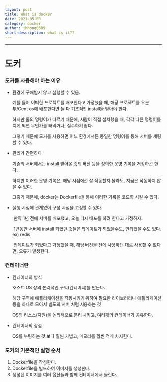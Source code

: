 ```yaml
---
layout: post
title: What is docker
date: 2021-05-03
category: docker
author: jhhong0509
short-description: what is it??
---
```

------

# 도커

### 도커를 사용해야 하는 이유

- 환경에 구애받지 않고 실행할 수 있음.

  예를 들어 어떠한 프로젝트를 배포한다고 가정했을 때, 해당 프로젝트를 우분투/Cent os에 배포한다면 둘 다 기초적인 install을 받아야 한다.

  하지만 둘의 명령어가 다르기 때문에, 사람이 직접 설치했을 때, 각각 다른 명령어를 치게 되면 무언가를 빼먹거나, 실수하기 쉽다.

  그렇기 때문에 도커를 사용하면 어느 환경에서든 동일한 명령어를 통해 서버를 세팅할 수 있다.

- 관리가 간편하다

  기존의 서버에서는 install 받아온 것의 버전 등을 정의한 운영 기록을 저장하곤 한다.

  하지만 이러한 운영 기록은, 해당 시점에선 잘 작동할지 몰라도, 지금은 작동하지 않을 수 있다.

  그렇기 때문에, docker는 Dockerfile을 통해 이러한 기록을 코드화 시킬 수 있다.

- 실행 시점에 관계없이 구성 시점을 고정할 수 있다.

  ​	만약 1년 전에 서버를 배포했고, 오늘 다시 배포를 하려 한다고 가정하자.

  ​	1년동안 서버에 install 되었던 것들은 업데이트가 되었을수도, 안되었을 수도 있다. ex) redis

  ​	업데이트가 되었다고 가정했을 때, 해당 버전을 전에 사용하던 대로 사용할 수 없다면, 오류가 발생한다.

### 컨테이너란

- 컨테이너의 방식

  호스트 OS  상의 논리적인 구역(컨테이너)를 만든다.

  해당 구역에 애플리케이션을 작동시키기 위하여 필요한 라이브러리나 애플리케이션등을 하나로 모아서 별도의 서버 처럼 사용하는 것

  OS의 리소스(자원)을 논리적으로 분리 시키고, 여러개의 컨테이너가 공유한다.

- 컨테이너의 장점

  OS를 부팅하는 것 보다 훨씬 가볍고, 메모리를 훨씬 적게 차지한다.

### 도커의 기본적인 실행 순서

1. Dockerfile을 작성한다.
2. Dockerfile을 빌드하여 이미지를 생성한다.
3. 생성된 이미지를 여러 옵션들과 함께 컨테이너에서 돌린다.